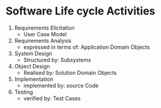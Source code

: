 # Software Life cycle Activities
1. Requirements Elicitation
	- User Case Model
2. Requirements Analysis
	- expressed in terms of: Application Domain Objects
3. System Design
	- Structured by: Subsystems
4. Object Design
	- Realised by: Solution Domain Objects
5. Implementation
	- implemented by: source Code
6.  Testing
	-  verified by: Test Cases